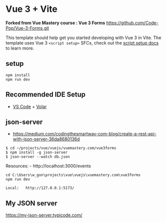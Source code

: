 # Vue 3 + Vite

**Forked from Vue Mastery course : Vue 3 Forms**
https://github.com/Code-Pop/Vue-3-Forms.git

This template should help get you started developing with Vue 3 in Vite. The template uses Vue 3 `<script setup>` SFCs, check out the [script setup docs](https://v3.vuejs.org/api/sfc-script-setup.html#sfc-script-setup) to learn more.


## setup

```
npm install
npm run dev

```
## Recommended IDE Setup

- [VS Code](https://code.visualstudio.com/) + [Volar](https://marketplace.visualstudio.com/items?itemName=Vue.volar)



## json-server

- https://medium.com/codingthesmartway-com-blog/create-a-rest-api-with-json-server-36da8680136d

```
$ cd ~/projects/vue/vuejs/vuemastery.com/vue3forms
$ npm install -g json-server
$ json-server --watch db.json
```
Resources:
	- http://localhost:3000/events


```
cd C:\Users\w_gon\projects\vue\vuejs\vuemastery.com\vue3forms
npm run dev

Local:   http://127.0.0.1:5173/
```

## My JSON server

https://my-json-server.typicode.com/

